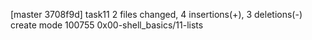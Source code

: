 [master 3708f9d] task11
 2 files changed, 4 insertions(+), 3 deletions(-)
 create mode 100755 0x00-shell_basics/11-lists
